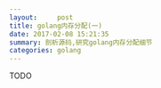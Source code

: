 ```yaml
---
layout:     post
title: golang内存分配(一)
date: 2017-02-08 15:21:35
summary: 剖析源码,研究golang内存分配细节
categories: golang
---
```


TODO